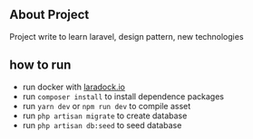 ## About Project

Project write to learn laravel, design pattern, new technologies

## how to run

- run docker with [laradock.io](http://laradock.io/)
- run `composer install` to install dependence packages
- run `yarn dev` or `npm run dev` to compile asset
- run `php artisan migrate` to create database
- run `php artisan db:seed` to seed database
